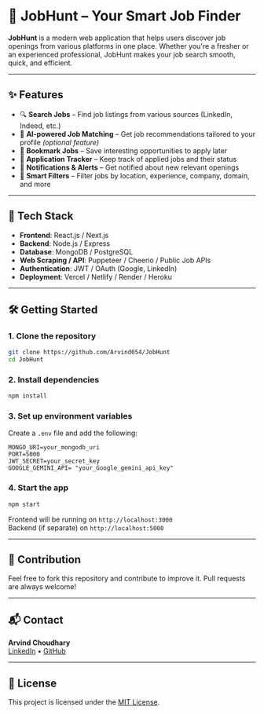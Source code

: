 
# 🧭 JobHunt – Your Smart Job Finder

**JobHunt** is a modern web application that helps users discover job openings from various platforms in one place. Whether you're a fresher or an experienced professional, JobHunt makes your job search smooth, quick, and efficient.

---

## ✨ Features

- 🔍 **Search Jobs** – Find job listings from various sources (LinkedIn, Indeed, etc.)
- 🧠 **AI-powered Job Matching** – Get job recommendations tailored to your profile *(optional feature)*
- 📌 **Bookmark Jobs** – Save interesting opportunities to apply later
- 📅 **Application Tracker** – Keep track of applied jobs and their status
- 🔔 **Notifications & Alerts** – Get notified about new relevant openings
- 📁 **Smart Filters** – Filter jobs by location, experience, company, domain, and more

---

## 🚀 Tech Stack

- **Frontend**: React.js / Next.js  
- **Backend**: Node.js / Express  
- **Database**: MongoDB / PostgreSQL  
- **Web Scraping / API**: Puppeteer / Cheerio / Public Job APIs  
- **Authentication**: JWT / OAuth (Google, LinkedIn)  
- **Deployment**: Vercel / Netlify / Render / Heroku

---

## 🛠️ Getting Started

### 1. Clone the repository
```bash
git clone https://github.com/Arvind054/JobHunt
cd JobHunt
```

### 2. Install dependencies
```bash
npm install
```

### 3. Set up environment variables

Create a `.env` file and add the following:

```env
MONGO_URI=your_mongodb_uri
PORT=5000
JWT_SECRET=your_secret_key
GOOGLE_GEMINI_API= "your_Google_gemini_api_key"
```

### 4. Start the app

```bash
npm start
```

Frontend will be running on `http://localhost:3000`  
Backend (if separate) on `http://localhost:5000`

---
## 🙌 Contribution

Feel free to fork this repository and contribute to improve it. Pull requests are always welcome!

---

## 📬 Contact

**Arvind Choudhary**  
[LinkedIn](https://www.linkedin.com/in/arvind-choudhary-18a23728a/) • [GitHub](https://github.com/arvind054)

---

## 📝 License

This project is licensed under the [MIT License](LICENSE).
